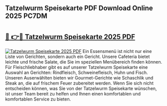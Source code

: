 ## Tatzelwurm Speisekarte PDF Download Online 2025 PC7DM

# <h2><a href="http://gccb1b.nevu.top/?p=Tatzelwurm+Speisekarte">🔗 👉🔴 Tatzelwurm Speisekarte 2025 PDF</a></h2>

[![Tatzelwurm Speisekarte 2025 PDF](https://i.imgur.com/dBaPXMq.png)](http://gccb1b.nevu.top/?p=Tatzelwurm+Speisekarte)
Ein Essensmenü ist nicht nur eine Liste von Gerichten, sondern auch ein Gericht. Unsere Cafeteria bietet leichte und frische Salate, die Sie im speziellen Menübereich finden können. Für Fleischliebhaber gibt es auf unserer Tatzelwurm Speisekarte eine Auswahl an Gerichten: Rindfleisch, Schweinefleisch, Huhn und Fisch. Unseren Auserwählten bieten wir Gourmet-Gerichte wie Schaschlik und Steak an, die auf frischem Feuer zubereitet werden. Wenn Sie sich nicht entscheiden können, was Sie von der Tatzelwurm Speisekarte wünschen, ist unser Team bereit zu helfen und Ihnen einen komfortablen und komfortablen Service zu bieten.
